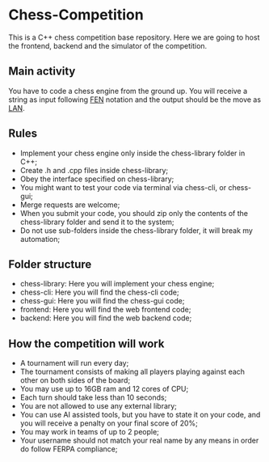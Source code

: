 # Chess-Competition

This is a C++ chess competition base repository. Here we are going to host the frontend, backend and the simulator of the competition.

## Main activity

You have to code a chess engine from the ground up. You will receive a string as input following [FEN](https://www.chess.com/terms/fen-chess) notation and the output should be the move as [LAN](https://www.chessprogramming.org/Algebraic_Chess_Notation). 

## Rules

- Implement your chess engine only inside the chess-library folder in C++;
- Create .h and .cpp files inside chess-library; 
- Obey the interface specified on chess-library;
- You might want to test your code via terminal via chess-cli, or chess-gui;
- Merge requests are welcome;
- When you submit your code, you should zip only the contents of the chess-library folder and send it to the system;
- Do not use sub-folders inside the chess-library folder, it will break my automation;

## Folder structure

- chess-library: Here you will implement your chess engine;
- chess-cli: Here you will find the chess-cli code;
- chess-gui: Here you will find the chess-gui code;
- frontend: Here you will find the web frontend code;
- backend: Here you will find the web backend code;

## How the competition will work

- A tournament will run every day;
- The tournament consists of making all players playing against each other on both sides of the board;
- You may use up to 16GB ram and 12 cores of CPU;
- Each turn should take less than 10 seconds;
- You are not allowed to use any external library;
- You can use AI assisted tools, but you have to state it on your code, and you will receive a penalty on your final score of 20%;
- You may work in teams of up to 2 people;
- Your username should not match your real name by any means in order do follow FERPA compliance;
